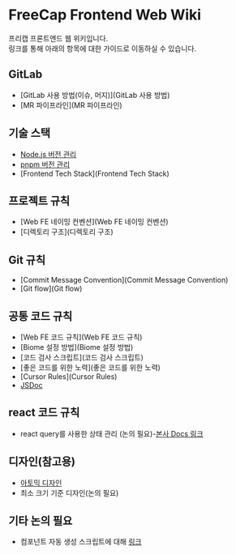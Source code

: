 # FreeCap Frontend Web Wiki
프리캡 프론트엔드 웹 위키입니다.  
링크를 통해 아래의 항목에 대한 가이드로 이동하실 수 있습니다.

## GitLab
+ [GitLab 사용 방법(이슈, 머지)](GitLab 사용 방법)
+ [MR 파이프라인](MR 파이프라인)

## 기술 스택
+ [Node.js 버전 관리](nvm)
+ [pnpm 버전 관리](Corepack)
+ [Frontend Tech Stack](Frontend Tech Stack)

## 프로젝트 규칙
+ [Web FE 네이밍 컨벤션](Web FE 네이밍 컨벤션)
+ [디렉토리 구조](디렉토리 구조)

## Git 규칙
+ [Commit Message Convention](Commit Message Convention)
+ [Git flow](Git flow)

## 공통 코드 규칙
+ [Web FE 코드 규칙](Web FE 코드 규칙)
+ [Biome 설정 방법](Biome 설정 방법)
+ [코드 검사 스크립트](코드 검사 스크립트)
+ [좋은 코드를 위한 노력](좋은 코드를 위한 노력)
+ [Cursor Rules](Cursor Rules)
+ [JSDoc](JSDoc)

## react 코드 규칙
+ react query를 사용한 상태 관리 (논의 필요)-[본사 Docs 링크](https://docs.sooplive.com/front/Sooplive[App]/state-management)

## 디자인(참고용)
+ [아토믹 디자인](https://tech.kakaoent.com/front-end/2022/220505-how-page-part-use-atomic-design-system/)
+ 최소 크기 기준 디자인(논의 필요)

## 기타 논의 필요
+ 컴포넌트 자동 생성 스크립트에 대해 [링크](https://docs.sooplive.com/front/Sooplive[Web]/Common/create-component-script)


